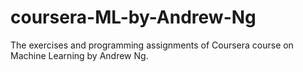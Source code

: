 # coursera-ML-by-Andrew-Ng
The exercises and programming assignments of Coursera course on Machine Learning by Andrew Ng.
